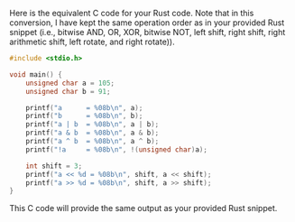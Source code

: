 Here is the equivalent C code for your Rust code. Note that in this conversion, I have kept the same operation order as in your provided Rust snippet (i.e., bitwise AND, OR, XOR, bitwise NOT, left shift, right shift, right arithmetic shift, left rotate, and right rotate)).

```c
#include <stdio.h>

void main() {
    unsigned char a = 105;
    unsigned char b = 91;

    printf("a      = %08b\n", a);
    printf("b      = %08b\n", b);
    printf("a | b  = %08b\n", a | b);
    printf("a & b  = %08b\n", a & b);
    printf("a ^ b  = %08b\n", a ^ b);
    printf("!a     = %08b\n", !(unsigned char)a);

    int shift = 3;
    printf("a << %d = %08b\n", shift, a << shift);
    printf("a >> %d = %08b\n", shift, a >> shift);
}
```
This C code will provide the same output as your provided Rust snippet.
